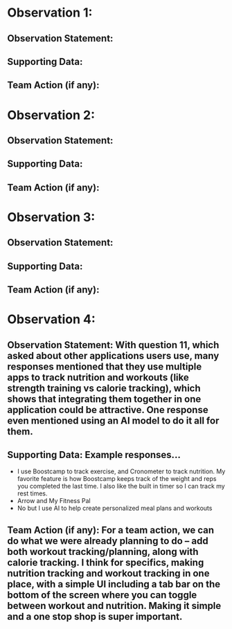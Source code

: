 <!-- Template -->
<!--Elijah-->
# Observation 1:
## Observation Statement:
## Supporting Data:
## Team Action (if any):
<!--Anthony-->
# Observation 2:
## Observation Statement:
## Supporting Data:
## Team Action (if any):
<!--Mason-->
# Observation 3:
## Observation Statement:
## Supporting Data:
## Team Action (if any):
<!--Sully-->
# Observation 4:
## Observation Statement: With question 11, which asked about other applications users use, many responses mentioned that they use multiple apps to track nutrition and workouts (like strength training vs calorie tracking), which shows that integrating them together in one application could be attractive. One response even mentioned using an AI model to do it all for them.
## Supporting Data: Example responses... 
- I use Boostcamp to track exercise, and Cronometer to track nutrition. My favorite feature is how Boostcamp keeps track of the weight and reps you completed the last time. I also like the built in timer so I can track my rest times.
- Arrow and My Fitness Pal
- No but I use AI to help create personalized meal plans and workouts
## Team Action (if any): For a team action, we can do what we were already planning to do – add both workout tracking/planning, along with calorie tracking. I think for specifics, making nutrition tracking and workout tracking in one place, with a simple UI including a tab bar on the bottom of the screen where you can toggle between workout and nutrition. Making it simple and a one stop shop is super important.
